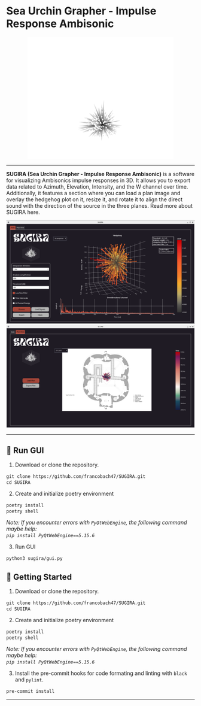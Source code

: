 # Sea Urchin Grapher - Impulse Response Ambisonic

<div align="center">
    <img src="docs/images/sugira_full_logo.png" alt="Logo" height="325"/>
</div>


---

<b>SUGIRA (Sea Urchin Grapher - Impulse Response Ambisonic)</b> is a software for visualizing Ambisonics impulse responses in 3D. It allows you to export data related to Azimuth, Elevation, Intensity, and the W channel over time. Additionally, it features a section where you can load a plan image and overlay the hedgehog plot on it, resize it, and rotate it to align the direct sound with the direction of the source in the three planes.
Read more about SUGIRA here.

<div align="center">
    <img src="docs/images/GUI1_Main.png" alt="Logo" />
</div>

<div align="center">
    <img src="docs/images/GUI2_PLAN.png" alt="Logo" />
</div>

 ---

 ## 🚀 Run GUI


1. Download or clone the repository.
 ```
 git clone https://github.com/francobach47/SUGIRA.git
cd SUGIRA
 ```

2. Create and initialize poetry environment

```
poetry install
poetry shell
```

*Note: If you encounter errors with `PyQtWebEngine`, the following command maybe help: <br>```pip install PyQtWebEngine==5.15.6```*


3. Run GUI

```
python3 sugira/gui.py
```

 ## 🌱 Getting Started


1. Download or clone the repository.
 ```
 git clone https://github.com/francobach47/SUGIRA.git
cd SUGIRA
 ```

2. Create and initialize poetry environment

```
poetry install
poetry shell
```

*Note: If you encounter errors with `PyQtWebEngine`, the following command maybe help: <br>```pip install PyQtWebEngine==5.15.6```*

3. Install the pre-commit hooks for code formating and linting with `black` and `pylint`.

```
pre-commit install
```

<hr>